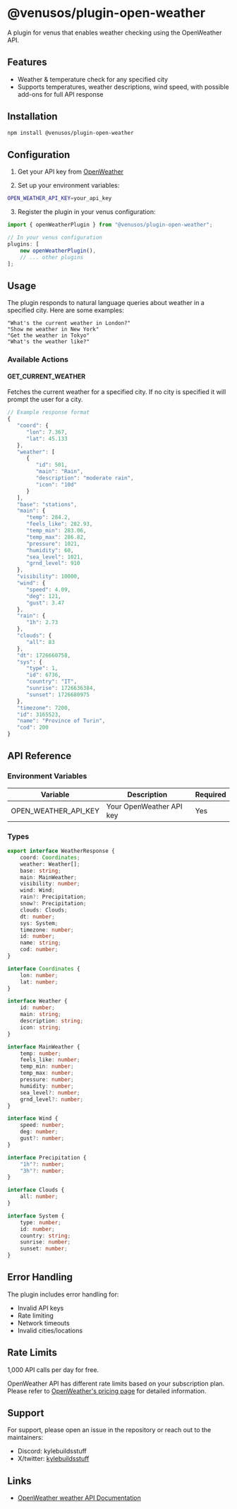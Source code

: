 # @venusos/plugin-open-weather

A plugin for venus that enables weather checking using the OpenWeather API.

## Features

- Weather & temperature check for any specified city
- Supports temperatures, weather descriptions, wind speed, with possible add-ons for full API response

## Installation

```bash
npm install @venusos/plugin-open-weather
```

## Configuration

1. Get your API key from [OpenWeather](https://openweathermap.org/api)

2. Set up your environment variables:

```bash
OPEN_WEATHER_API_KEY=your_api_key
```

3. Register the plugin in your venus configuration:

```typescript
import { openWeatherPlugin } from "@venusos/plugin-open-weather";

// In your venus configuration
plugins: [
    new openWeatherPlugin(),
    // ... other plugins
];
```

## Usage

The plugin responds to natural language queries about weather in a specified city. Here are some examples:

```plaintext
"What's the current weather in London?"
"Show me weather in New York"
"Get the weather in Tokyo"
"What's the weather like?"
```

### Available Actions

#### GET_CURRENT_WEATHER

Fetches the current weather for a specified city. If no city is specified it will prompt the user for a city.

```typescript
// Example response format
{
   "coord": {
      "lon": 7.367,
      "lat": 45.133
   },
   "weather": [
      {
         "id": 501,
         "main": "Rain",
         "description": "moderate rain",
         "icon": "10d"
      }
   ],
   "base": "stations",
   "main": {
      "temp": 284.2,
      "feels_like": 282.93,
      "temp_min": 283.06,
      "temp_max": 286.82,
      "pressure": 1021,
      "humidity": 60,
      "sea_level": 1021,
      "grnd_level": 910
   },
   "visibility": 10000,
   "wind": {
      "speed": 4.09,
      "deg": 121,
      "gust": 3.47
   },
   "rain": {
      "1h": 2.73
   },
   "clouds": {
      "all": 83
   },
   "dt": 1726660758,
   "sys": {
      "type": 1,
      "id": 6736,
      "country": "IT",
      "sunrise": 1726636384,
      "sunset": 1726680975
   },
   "timezone": 7200,
   "id": 3165523,
   "name": "Province of Turin",
   "cod": 200
}
```

## API Reference

### Environment Variables

| Variable             | Description              | Required |
| -------------------- | ------------------------ | -------- |
| OPEN_WEATHER_API_KEY | Your OpenWeather API key | Yes      |

### Types

```typescript
export interface WeatherResponse {
    coord: Coordinates;
    weather: Weather[];
    base: string;
    main: MainWeather;
    visibility: number;
    wind: Wind;
    rain?: Precipitation;
    snow?: Precipitation;
    clouds: Clouds;
    dt: number;
    sys: System;
    timezone: number;
    id: number;
    name: string;
    cod: number;
}

interface Coordinates {
    lon: number;
    lat: number;
}

interface Weather {
    id: number;
    main: string;
    description: string;
    icon: string;
}

interface MainWeather {
    temp: number;
    feels_like: number;
    temp_min: number;
    temp_max: number;
    pressure: number;
    humidity: number;
    sea_level?: number;
    grnd_level?: number;
}

interface Wind {
    speed: number;
    deg: number;
    gust?: number;
}

interface Precipitation {
    "1h"?: number;
    "3h"?: number;
}

interface Clouds {
    all: number;
}

interface System {
    type: number;
    id: number;
    country: string;
    sunrise: number;
    sunset: number;
}
```

## Error Handling

The plugin includes error handling for:

- Invalid API keys
- Rate limiting
- Network timeouts
- Invalid cities/locations

## Rate Limits

1,000 API calls per day for free.

OpenWeather API has different rate limits based on your subscription plan. Please refer to [OpenWeather's pricing page](https://openweathermap.org/api) for detailed information.

## Support

For support, please open an issue in the repository or reach out to the maintainers:

- Discord: kylebuildsstuff
- X/twitter: [kylebuildsstuff](https://x.com/kylebuildsstuff)

## Links

- [OpenWeather weather API Documentation](https://openweathermap.org/current)
